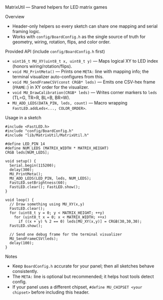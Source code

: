 MatrixUtil — Shared helpers for LED matrix games

Overview
- Header-only helpers so every sketch can share one mapping and serial framing logic.
- Works with `config/BoardConfig.h` as the single source of truth for geometry, wiring, rotation, flips, and color order.

Provided API (include `config/BoardConfig.h` first)
- `uint16_t MU_XY(uint8_t x, uint8_t y)` — Maps logical XY to LED index (honors wiring/rotation/flips).
- `void MU_PrintMeta()` — Prints one `META:` line with mapping info; the terminal visualizer auto-configures from this.
- `void MU_SendFrameCSV(const CRGB* leds)` — Emits one CSV-hex frame (`FRAME:`) in XY order for the visualizer.
- `void MU_DrawCalibration(CRGB* leds)` — Writes corner markers to `leds` (TL=G, TR=R, BL=B, BR=W).
- `MU_ADD_LEDS(DATA_PIN, leds, count)` — Macro wrapping `FastLED.addLeds<..., COLOR_ORDER>`.

Usage in a sketch
```
#include <FastLED.h>
#include "config/BoardConfig.h"
#include "lib/MatrixUtil/MatrixUtil.h"

#define LED_PIN 14
#define NUM_LEDS (MATRIX_WIDTH * MATRIX_HEIGHT)
CRGB leds[NUM_LEDS];

void setup() {
  Serial.begin(115200);
  delay(300);
  MU_PrintMeta();
  MU_ADD_LEDS(LED_PIN, leds, NUM_LEDS);
  FastLED.setBrightness(60);
  FastLED.clear(); FastLED.show();
}

void loop() {
  // Draw something using MU_XY(x,y)
  FastLED.clear();
  for (uint8_t y = 0; y < MATRIX_HEIGHT; ++y)
    for (uint8_t x = 0; x < MATRIX_WIDTH; ++x)
      if ((x + y) % 2 == 0) leds[MU_XY(x,y)] = CRGB(30,30,30);
  FastLED.show();

  // Send one debug frame for the terminal visualizer
  MU_SendFrameCSV(leds);
  delay(100);
}
```

Notes
- Keep `BoardConfig.h` accurate for your panel; then all sketches behave consistently.
- The `META:` line is optional but recommended; it helps host tools detect config.
- If your panel uses a different chipset, `#define MU_CHIPSET <your chipset>` before including this header.

